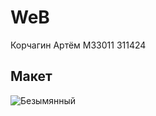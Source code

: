 # WeB
Корчагин Артём М33011 311424
## Макет 
![Безымянный](https://user-images.githubusercontent.com/54327287/191999619-b219bf9f-6158-4767-a9e6-905e2060210a.png)
